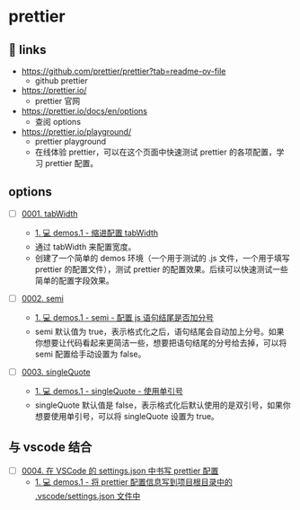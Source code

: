 # prettier

## 🔗 links

- https://github.com/prettier/prettier?tab=readme-ov-file
  - github prettier
- https://prettier.io/
  - prettier 官网
- https://prettier.io/docs/en/options
  - 查阅 options
- https://prettier.io/playground/
  - prettier playground
  - 在线体验 prettier，可以在这个页面中快速测试 prettier 的各项配置，学习 prettier 配置。

## options

- [ ] [0001. tabWidth](https://github.com/Tdahuyou/prettier/tree/main/0001.%20tabWidth/README.md) <!-- [locale](./0001.%20tabWidth/README.md) -->  
  - [1. 💻 demos.1 - 缩进配置 tabWidth](https://github.com/Tdahuyou/prettier/tree/main/0001.%20tabWidth/README.md#1--demos1---缩进配置-tabwidth)
  - 通过 tabWidth 来配置宽度。
  - 创建了一个简单的 demos 环境（一个用于测试的 .js 文件，一个用于填写 prettier 的配置文件），测试 prettier 的配置效果。后续可以快速测试一些简单的配置字段效果。
  
  

- [ ] [0002. semi](https://github.com/Tdahuyou/prettier/tree/main/0002.%20semi/README.md) <!-- [locale](./0002.%20semi/README.md) -->  
  - [1. 💻 demos.1 - semi - 配置 js 语句结尾是否加分号](https://github.com/Tdahuyou/prettier/tree/main/0002.%20semi/README.md#1--demos1---semi---配置-js-语句结尾是否加分号)
  - semi 默认值为 true，表示格式化之后，语句结尾会自动加上分号。如果你想要让代码看起来更简洁一些，想要把语句结尾的分号给去掉，可以将 semi 配置给手动设置为 false。
  

- [ ] [0003. singleQuote](https://github.com/Tdahuyou/prettier/tree/main/0003.%20singleQuote/README.md) <!-- [locale](./0003.%20singleQuote/README.md) -->  
  - [1. 💻 demos.1 - singleQuote - 使用单引号](https://github.com/Tdahuyou/prettier/tree/main/0003.%20singleQuote/README.md#1--demos1---singlequote---使用单引号)
  - singleQuote 默认值是 false，表示格式化后默认使用的是双引号，如果你想要使用单引号，可以将 singleQuote 设置为 true。
  

## 与 vscode 结合


- [ ] [0004. 在 VSCode 的 settings.json 中书写 prettier 配置](https://github.com/Tdahuyou/prettier/tree/main/0004.%20%E5%9C%A8%20VSCode%20%E7%9A%84%20settings.json%20%E4%B8%AD%E4%B9%A6%E5%86%99%20prettier%20%E9%85%8D%E7%BD%AE/README.md) <!-- [locale](./0004.%20%E5%9C%A8%20VSCode%20%E7%9A%84%20settings.json%20%E4%B8%AD%E4%B9%A6%E5%86%99%20prettier%20%E9%85%8D%E7%BD%AE/README.md) -->  
  - [1. 💻 demos.1 - 将 prettier 配置信息写到项目根目录中的 .vscode/settings.json 文件中](https://github.com/Tdahuyou/prettier/tree/main/0004.%20%E5%9C%A8%20VSCode%20%E7%9A%84%20settings.json%20%E4%B8%AD%E4%B9%A6%E5%86%99%20prettier%20%E9%85%8D%E7%BD%AE/README.md#1--demos1---将-prettier-配置信息写到项目根目录中的-vscodesettingsjson-文件中)
  
